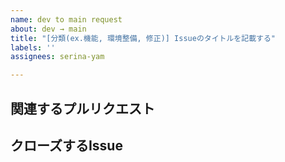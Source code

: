```yaml
---
name: dev to main request
about: dev → main
title: "[分類(ex.機能, 環境整備, 修正)] Issueのタイトルを記載する"
labels: ''
assignees: serina-yam

---
```


## 関連するプルリクエスト
<!-- 例: #11 --> 

## クローズするIssue
<!-- 例: close #9 -->
